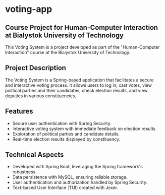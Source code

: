 # voting-app
## Course Project for Human-Computer Interaction at Bialystok University of Technology

This Voting System is a project developed as part of the "Human-Computer Interaction" course at the Bialystok University of Technology.

## Project Description

The Voting System is a Spring-based application that facilitates a secure and interactive voting process. It allows users to log in, cast votes, view political parties and their candidates, check election results, and view deputies in various constituencies.

## Features

- Secure user authentication with Spring Security.
- Interactive voting system with immediate feedback on election results.
- Exploration of political parties and candidate details.
- Real-time election results displayed by constituency.

## Technical Aspects
- Developed with Spring Boot, leveraging the Spring framework's robustness.
- Data persistence with MySQL, ensuring reliable storage.
- User authentication and authorization handled by Spring Security.
- Text-based User Interface (TUI) created with Jexer.
